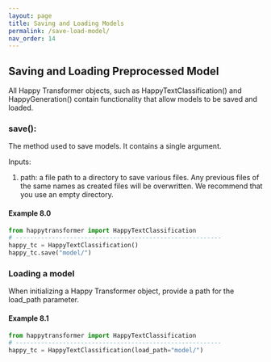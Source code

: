 ```yaml
---
layout: page
title: Saving and Loading Models
permalink: /save-load-model/
nav_order: 14
---
```

## Saving and Loading Preprocessed Model

All Happy Transformer objects, such as HappyTextClassification() and HappyGeneration() 
contain functionality that allow models to be saved and loaded. 
  
### save():
The method used to save models. It contains a single argument. 

Inputs: 
1. path: a file path to a directory to save various files. 
    Any previous files of the same names as created files will be overwritten. 
    We recommend that you use an empty directory.  
    

#### Example 8.0 
```python
from happytransformer import HappyTextClassification
# ---------------------------------------------------------
happy_tc = HappyTextClassification()
happy_tc.save("model/")
```
### Loading a model

When initializing a Happy Transformer object, provide a path for the load_path parameter. 

#### Example 8.1

```python
from happytransformer import HappyTextClassification
# ---------------------------------------------------------
happy_tc = HappyTextClassification(load_path="model/")
```
